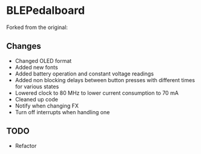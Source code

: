 # BLEPedalboard

Forked from the original:

## Changes
- Changed OLED format
- Added new fonts 
- Added battery operation and constant voltage readings 
- Added non blocking delays between button presses with different times for various states 
- Lowered clock to 80 MHz to lower current consumption to 70 mA
- Cleaned up code 
- Notify when changing FX 
- Turn off interrupts when handling one


## TODO
- Refactor 

